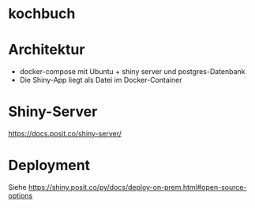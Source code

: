 # kochbuch

# Architektur
* docker-compose mit Ubuntu + shiny server und postgres-Datenbank
* Die Shiny-App liegt als Datei im Docker-Container

# Shiny-Server
https://docs.posit.co/shiny-server/

# Deployment
Siehe https://shiny.posit.co/py/docs/deploy-on-prem.html#open-source-options
